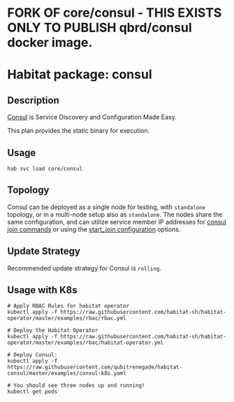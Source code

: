 # FORK OF core/consul - THIS EXISTS ONLY TO PUBLISH qbrd/consul docker image.

# Habitat package: consul

## Description

[Consul](1) is Service Discovery and Configuration Made Easy.

This plan provides the static binary for execution.

## Usage

```
hab svc load core/consul
```

## Topology

Consul can be deployed as a single node for testing, with `standalone` topology, or in a multi-node setup also as `standalone`. The nodes share the same configuration, and can utilize service member IP addresses for [consul join commands](2) or using the [start_join configuration](2) options.

## Update Strategy

Recommended update strategy for Consul is `rolling`.

## Usage with K8s

```
# Apply RBAC Rules for habitat operator
kubectl apply -f https://raw.githubusercontent.com/habitat-sh/habitat-operator/master/examples/rbac/rbac.yml

# Deploy the Habitat Operator
kubectl apply -f https://raw.githubusercontent.com/habitat-sh/habitat-operator/master/examples/rbac/habitat-operator.yml

# Deploy Consul:
kubectl apply -f https://raw.githubusercontent.com/qubitrenegade/habitat-consul/master/examples/consul-k8s.yaml

# You should see three nodes up and running!
kubectl get pods
```

[1]: https://consul.io
[2]: https://www.consul.io/docs/guides/bootstrapping.html
